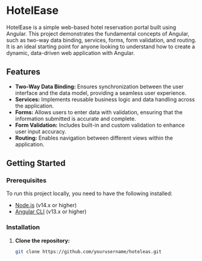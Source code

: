 # HotelEase

HotelEase is a simple web-based hotel reservation portal built using Angular. This project demonstrates the fundamental concepts of Angular, such as two-way data binding, services, forms, form validation, and routing. It is an ideal starting point for anyone looking to understand how to create a dynamic, data-driven web application with Angular.

## Features

- **Two-Way Data Binding:** Ensures synchronization between the user interface and the data model, providing a seamless user experience.
- **Services:** Implements reusable business logic and data handling across the application.
- **Forms:** Allows users to enter data with validation, ensuring that the information submitted is accurate and complete.
- **Form Validation:** Includes built-in and custom validation to enhance user input accuracy.
- **Routing:** Enables navigation between different views within the application.

## Getting Started

### Prerequisites

To run this project locally, you need to have the following installed:

- [Node.js](https://nodejs.org/) (v14.x or higher)
- [Angular CLI](https://angular.io/cli) (v13.x or higher)

### Installation

1. **Clone the repository:**

   ```bash
   git clone https://github.com/yourusername/hoteleas.git
